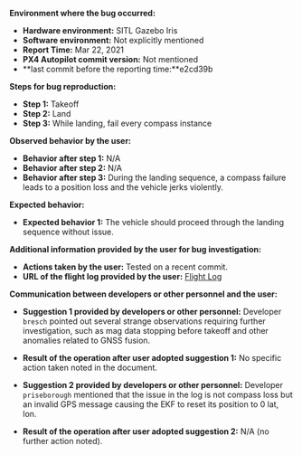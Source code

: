 **Environment where the bug occurred:**

- **Hardware environment:** SITL Gazebo Iris
- **Software environment:** Not explicitly mentioned
- **Report Time:** Mar 22, 2021
- **PX4 Autopilot commit version:** Not mentioned
- **last commit before the reporting time:**e2cd39b

**Steps for bug reproduction:**

- **Step 1:** Takeoff
- **Step 2:** Land
- **Step 3:** While landing, fail every compass instance

**Observed behavior by the user:**

- **Behavior after step 1:** N/A
- **Behavior after step 2:** N/A
- **Behavior after step 3:** During the landing sequence, a compass failure leads to a position loss and the vehicle jerks violently.

**Expected behavior:**

- **Expected behavior 1:** The vehicle should proceed through the landing sequence without issue.

**Additional information provided by the user for bug investigation:**

- **Actions taken by the user:** Tested on a recent commit.
- **URL of the flight log provided by the user:** [Flight Log](https://logs.px4.io/plot_app?log=b9da48e7-9b6a-4a87-a9b0-4d1ffb8d4e26)

**Communication between developers or other personnel and the user:**

- **Suggestion 1 provided by developers or other personnel:** Developer `bresch` pointed out several strange observations requiring further investigation, such as mag data stopping before takeoff and other anomalies related to GNSS fusion.
- **Result of the operation after user adopted suggestion 1:** No specific action taken noted in the document.

- **Suggestion 2 provided by developers or other personnel:** Developer `priseborough` mentioned that the issue in the log is not compass loss but an invalid GPS message causing the EKF to reset its position to 0 lat, lon.
- **Result of the operation after user adopted suggestion 2:** N/A (no further action noted).
